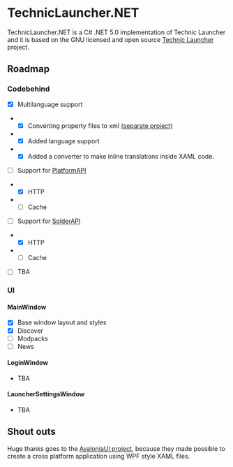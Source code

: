 # TechnicLauncher.NET
TechnicLauncher.NET is a C# .NET 5.0 implementation of Technic Launcher and it is based on the GNU licensed and open source [Technic Launcher](https://github.com/TechnicPack/LauncherV3) project.

## Roadmap
### Codebehind
- [x] Multilanguage support
- - [x] Converting property files to xml [(separate project)](https://github.com/Czompi/Properties2XML)
- - [x] Added language support
- - [x] Added a converter to make inline translations inside XAML code.
- [ ] Support for [PlatformAPI](https://github.com/TechnicPack/LauncherV3/tree/master/src/main/java/net/technicpack/platform)
- - [x] HTTP
- - [ ] Cache
- [ ] Support for [SolderAPI](https://github.com/TechnicPack/LauncherV3/tree/master/src/main/java/net/technicpack/solder)
- - [x] HTTP
- - [ ] Cache
- [ ] TBA

### UI
#### MainWindow
- [x] Base window layout and styles
- [x] Discover
- [ ] Modpacks
- [ ] News

#### LoginWindow
- TBA

#### LauncherSettingsWindow
- TBA

## Shout outs
Huge thanks goes to the [AvaloniaUI project](https://github.com/AvaloniaUI/Avalonia), because they made possible to create a cross platform application using WPF style XAML files.
